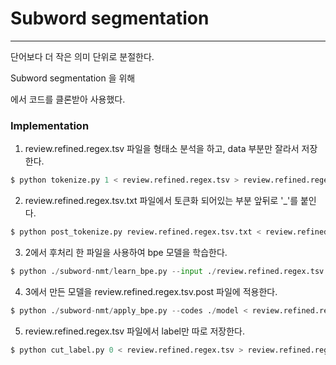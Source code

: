 # Subword segmentation

------

단어보다 더 작은 의미 단위로 분절한다.

Subword segmentation 을 위해 

[https://github.com/kh-kim/subword-nmt.git]: 깃헙주소

에서 코드를 클론받아 사용했다.

### Implementation

1. review.refined.regex.tsv 파일을 형태소 분석을 하고, data 부분만 잘라서 저장한다.

```python
$ python tokenize.py 1 < review.refined.regex.tsv > review.refined.regex.tsv.txt
```

2. review.refined.regex.tsv.txt 파일에서 토큰화 되어있는 부분 앞뒤로 '_'를 붙인다.

```python
$ python post_tokenize.py review.refined.regex.tsv.txt < review.refined.regex.tsv.txt > review.regined.regex.tsv.post
```

3. 2에서 후처리 한 파일을 사용하여 bpe 모델을 학습한다.

```python
$ python ./subword-nmt/learn_bpe.py --input ./review.refined.regex.tsv.post --output ./model --symbols 30000
```

4. 3에서 만든 모델을 review.refined.regex.tsv.post 파일에 적용한다.

```python
$ python ./subword-nmt/apply_bpe.py --codes ./model < review.refined.regex.tsv.post > review.refined.regex.tsv.post.bpe
```

5. review.refined.regex.tsv 파일에서 label만 따로 저장한다.

```python
$ python cut_label.py 0 < review.refined.regex.tsv > review.refined.regex.tsv.label
```

